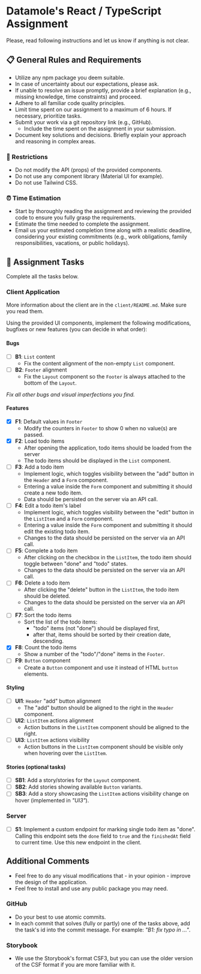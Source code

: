 # Datamole's React / TypeScript Assignment

Please, read following instructions and let us know if anything is not clear.

## 📋 General Rules and Requirements

- Utilize any npm package you deem suitable.
- In case of uncertainty about our expectations, please ask.
- If unable to resolve an issue promptly, provide a brief explanation (e.g., missing knowledge, time constraints) and proceed.
- Adhere to all familiar code quality principles.
- Limit time spent on our assignment to a maximum of 6 hours. If necessary, prioritize tasks.
- Submit your work via a git repository link (e.g., GitHub).
    - Include the time spent on the assignment in your submission.
- Document key solutions and decisions. Briefly explain your approach and reasoning in complex areas.

### 🚫 Restrictions

- Do not modify the API (props) of the provided components.
- Do not use any component library (Material UI for example).
- Do not use Tailwind CSS.

### ⏰ Time Estimation

- Start by thoroughly reading the assignment and reviewing the provided code to ensure you fully grasp the requirements.
- Estimate the time needed to complete the assignment.
- Email us your estimated completion time along with a realistic deadline, considering your existing commitments (e.g., work obligations, family responsibilities, vacations, or public holidays).

## 📝 Assignment Tasks

Complete all the tasks below.

### Client Application

More information about the client are in the `client/README.md`. Make sure you read them.

Using the provided UI components, implement the following modifications, bugfixes or new features (you can decide in what order):

#### Bugs

- [ ] **B1**: `List` content
    - Fix the content alignment of the non-empty `List` component.
- [ ] **B2**: `Footer` alignment
    - Fix the `Layout` component so the `Footer` is always attached to the bottom of the `Layout`.

_Fix all other bugs and visual imperfections you find._

#### Features

- [x] **F1**: Default values in `Footer`
    - Modify the counters in `Footer` to show 0 when no value(s) are passed.
- [x] **F2**: Load todo items
    - After opening the application, todo items should be loaded from the server
    - The todo items should be displayed in the `List` component.
- [ ] **F3**: Add a todo item
    - Implement logic, which toggles visibility between the "add" button in the `Header` and a `Form` component.
    - Entering a value inside the `Form` component and submitting it should create a new todo item.
    - Data should be persisted on the server via an API call.
- [ ] **F4**: Edit a todo item's label
    - Implement logic, which toggles visibility between the "edit" button in the `ListItem` and a `Form` component.
    - Entering a value inside the `Form` component and submitting it should edit the existing todo item.
    - Changes to the data should be persisted on the server via an API call.
- [ ] **F5**: Complete a todo item
    - After clicking on the checkbox in the `ListItem`, the todo item should toggle between "done" and "todo" states.
    - Changes to the data should be persisted on the server via an API call.
- [ ] **F6**: Delete a todo item
    - After clicking the "delete" button in the `ListItem`, the todo item should be deleted.
    - Changes to the data should be persisted on the server via an API call.
- [ ] **F7**: Sort the todo items
    - Sort the list of the todo items:
        - "todo" items (not "done") should be displayed first,
        - after that, items should be sorted by their creation date, descending.
- [x] **F8**: Count the todo items
    - Show a number of the "todo"/"done" items in the `Footer`.
- [ ] **F9**: `Button` component
    - Create a `Button` component and use it instead of HTML `button` elements.

#### Styling

- [ ] **UI1**: `Header` "add" button alignment
    - The "add" button should be aligned to the right in the `Header` component.
- [ ] **UI2**: `ListItem` actions alignment
    - Action buttons in the `ListItem` component should be aligned to the right.
- [ ] **UI3**: `ListItem` actions visibility
    - Action buttons in the `ListItem` component should be visible only when hovering over the `ListItem`.

#### Stories (optional tasks)

- [ ] **SB1**: Add a story/stories for the `Layout` component.
- [ ] **SB2**: Add stories showing available `Button` variants.
- [ ] **SB3**: Add a story showcasing the `ListItem` actions visibility change on hover (implemented in _"UI3"_).

### Server

- [ ] **S1**: Implement a custom endpoint for marking single todo item as "done". Calling this endpoint sets the `done` field to `true` and the `finishedAt` field to current time. Use this new endpoint in the client.

## Additional Comments

- Feel free to do any visual modifications that - in your opinion - improve the design of the application.
- Feel free to install and use any public package you may need.

### GitHub

- Do your best to use atomic commits.
- In each commit that solves (fully or partly) one of the tasks above, add the task's id into the commit message. For example: _"B1: fix typo in ..."_.

### Storybook

- We use the Storybook's format CSF3, but you can use the older version of the CSF format if you are more familiar with it.
